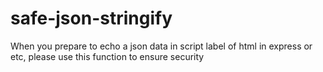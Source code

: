 # safe-json-stringify
When you prepare to echo a json data in script label of html in express or etc, please use this function to ensure security
